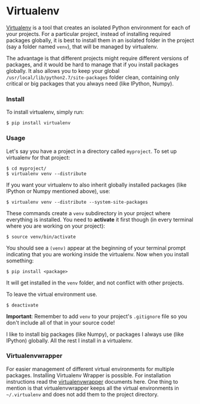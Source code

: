 # Virtualenv

[Virtualenv](http://www.virtualenv.org/) is a tool that creates an isolated Python environment for each of your projects. For a particular project, instead of installing required packages globally, it is best to install them in an isolated folder in the project (say a folder named `venv`), that will be managed by virtualenv.

The advantage is that different projects might require different versions of packages, and it would be hard to manage that if you install packages globally. It also allows you to keep your global `/usr/local/lib/python2.7/site-packages` folder clean, containing only critical or big packages that you always need (like IPython, Numpy).

### Install

To install virtualenv, simply run:

    $ pip install virtualenv

### Usage

Let's say you have a project in a directory called `myproject`. To set up virtualenv for that project:

    $ cd myproject/
    $ virtualenv venv --distribute

If you want your virtualenv to also inherit globally installed packages (like IPython or Numpy mentioned above), use:

    $ virtualenv venv --distribute --system-site-packages

These commands create a `venv` subdirectory in your project where everything is installed. You need to **activate** it first though (in every terminal where you are working on your project):

    $ source venv/bin/activate

You should see a `(venv)` appear at the beginning of your terminal prompt indicating that you are working inside the virtualenv. Now when you install something:

    $ pip install <package>

It will get installed in the `venv` folder, and not conflict with other projects.

To leave the virtual environment use.

    $ deactivate

**Important**: Remember to add `venv` to your project's `.gitignore` file so you don't include all of that in your source code!

I like to install big packages (like Numpy), or packages I always use (like IPython) globally. All the rest I install in a virtualenv.

### Virtualenvwrapper
For easier management of different virtual environments for multiple packages. Installing Virtualenv Wrapper is possible. For installation instructions read the [virtualenvwrapper](http://virtualenvwrapper.readthedocs.org/en/latest/index.html) documents here.
One thing to mention is that virtualenvwrapper keeps all the virtual environments in `~/.virtualenv` and does not add them to the project directory.
